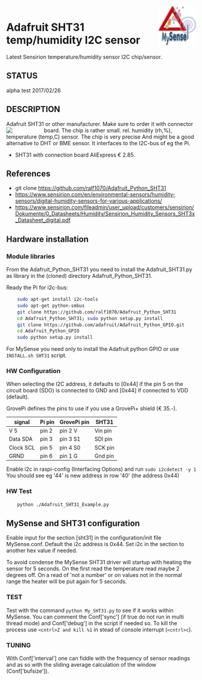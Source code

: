 <img src="images/MySense-logo.png" align=right width=100>

# Adafruit SHT31 temp/humidity I2C sensor
Latest Sensirion temperature/humidity sensor I2C chip/sensor.

## STATUS
alpha test 2017/02/26

## DESCRIPTION
Adafruit SHT31 or other manufacturer. Make sure to order it with connector board. The chip is rather small.
<img src="images/SHT31.png" align=left width=100>
rel. humidity (rh,%), temperature (temp,C) sensor.
The chip is very precise And might be a good alternative to DHT or BME sensor. It interfaces to the I2C-bus of eg the Pi.

* SHT31 with connection board AliExpress € 2.85.

## References
* git clone https://github.com/ralf1070/Adafruit_Python_SHT31
* https://www.sensirion.com/en/environmental-sensors/humidity-sensors/digital-humidity-sensors-for-various-applications/
* https://www.sensirion.com/fileadmin/user_upload/customers/sensirion/Dokumente/0_Datasheets/Humidity/Sensirion_Humidity_Sensors_SHT3x_Datasheet_digital.pdf

## Hardware installation

### Module libraries
From the Adafruit_Python_SHT31 you need to install the Adafruit_SHT31.py as library in the (cloned) directory Adafruit_Python_SHT31.

Ready the Pi for i2c-bus:
```bash
    sudo apt-get install i2c-tools
    sudo apt-get python-smbus
    git clone https://github.com/ralf1070/Adafruit_Python_SHT31
    cd Adafruit_Python_SHT31; sudo python setup.py install
    git clone https://github.com/adafruit/Adafruit_Python_GPIO.git
    cd Adafruit_Python_GPIO
    sudo python setup.py install
```
For MySense you need only to install the Adafruit python GPIO or use `INSTALL.sh SHT31` script.

### HW Configuration
When selecting the I2C address, it defaults to [0x44] if the pin 5 on the circuit board (SDO) is connected to GND and [0x44] if connected to VDD (default).

GrovePi defines the pins to use if you use a GrovePi+ shield (€ 35.-).

signal   |Pi pin|GrovePi pin|SHT31
---------|------|-----------|-------
V 5      |pin 2 |pin 2 V    |Vin pin
Data SDA |pin 3 |pin 3 S1   |SDI pin
Clock SCL|pin 5 |pin 4 S0   |SCK pin
GRND     |pin 6 |pin 1 G    |Gnd pin

Enable i2c in raspi-config (Interfacing Options) and run `sudo i2cdetect -y 1`
You should see eg '44' is new address in row '40' (the address 0x44)

### HW Test
```bash
    python ./Adafruit_SHT31_Example.py
```

## MySense and SHT31 configuration
Enable input for the section [sht31] in the configuration/init file MySense.conf.
Default the i2c address is 0x44. Set i2c in the section to another hex value if needed.

To avoid condense  the MySense SHT31 driver will startup with heating the sensor for 5 seconds.
On the first read the temperature read maybe 2 degrees off.
On a read of 'not a number' or on values not in the normal range the heater will be put again for 5 seconds.

### TEST
Test with the command `python My_SHT31.py` to see if it works within MySense. You can comment the Conf['sync'] (if true do not run in multi thread mode) and Conf['debug'] in the script if needed so. To kill the process use `<cntrl>Z and kill %1` in stead of console interrupt (`<cntrl>c`).

### TUNING
With Conf['interval'] one can fiddle with the frequency of sensor readings and as so with the sliding average calculation of the window (Conf['bufsize']).
